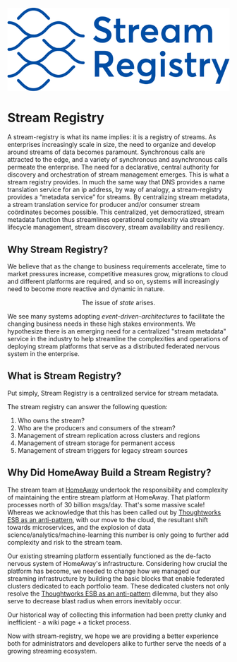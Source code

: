 ![StreamRegistryLogo](architecture/SR-logo.svg)

# Stream Registry

A stream-registry is what its name implies: it is a registry of streams. As enterprises increasingly scale in size,
the need to organize and develop around streams of data becomes paramount.  Synchronous calls are attracted to the edge,
and a variety of synchronous and asynchronous calls permeate the enterprise.  The need for a declarative, central
authority for discovery and orchestration of stream management emerges.  This is what a stream registry provides.
In much the same way that DNS provides a name translation service for an ip address, by way of analogy, a
stream-registry provides a “metadata service” for streams. By centralizing stream metadata, a stream translation service
for producer and/or consumer stream coördinates becomes possible. This centralized, yet democratized, stream metadata
function thus streamlines operational complexity via stream lifecycle management, stream discovery,
stream availability and resiliency.

## Why Stream Registry? ##

We believe that as the change to business requirements accelerate, time to market pressures increase,
competitive measures grow, migrations to cloud and different platforms are required, and so on, systems will
increasingly need to become more reactive and dynamic in nature.

<p align="center">The issue of <em>state</em> arises.</p>

We see many systems adopting _event-driven-architectures_ to facilitate the changing business needs in these high stakes
environments.  We hypothesize there is an emerging need for a centralized "stream metadata" service in the
industry to help streamline the complexities and operations of deploying stream platforms that serve as a
distributed federated nervous system in the enterprise.

## What is Stream Registry?
Put simply, Stream Registry is a centralized service for stream metadata.

The stream registry can answer the following question:

1. Who owns the stream?  
2. Who are the producers and consumers of the stream?  
3. Management of stream replication across clusters and regions
4. Management of stream storage for permanent access
5. Management of stream triggers for legacy stream sources

## Why Did HomeAway Build a Stream Registry?
The stream team at [HomeAway](https://www.homeaway.com) undertook the responsibility and complexity of maintaining
the entire stream platform at HomeAway. That platform processes north of 30 billion msgs/day. That's some
massive scale! Whereas we acknowledge that this has been called out by
[Thoughtworks ESB as an anti-pattern][ESB_AntiPattern], with our move to the cloud, the resultant shift
towards microservices, and the explosion of data science/analytics/machine-learning this number is only going
to further add complexity and risk to the stream team.

Our existing streaming platform essentially functioned as the de-facto nervous system
of HomeAway's infrastructure. Considering how crucial the platform has become, we needed to change how
we managed our streaming infrastructure by building the basic blocks that enable federated clusters dedicated
to each portfolio team.  These dedicated clusters not only resolve the
[Thoughtworks ESB as an anti-pattern][ESB_AntiPattern] dilemma, but they also serve to decrease blast radius when
errors inevitably occur.

[ESB_AntiPattern]: https://www.thoughtworks.com/radar/techniques/recreating-esb-antipatterns-with-kafka

Our historical way of collecting this information had been pretty clunky and inefficient - a wiki page +
a ticket process.

Now with stream-registry, we hope we are providing a better experience both for administrators and developers
alike to further serve the needs of a growing streaming ecosystem.
